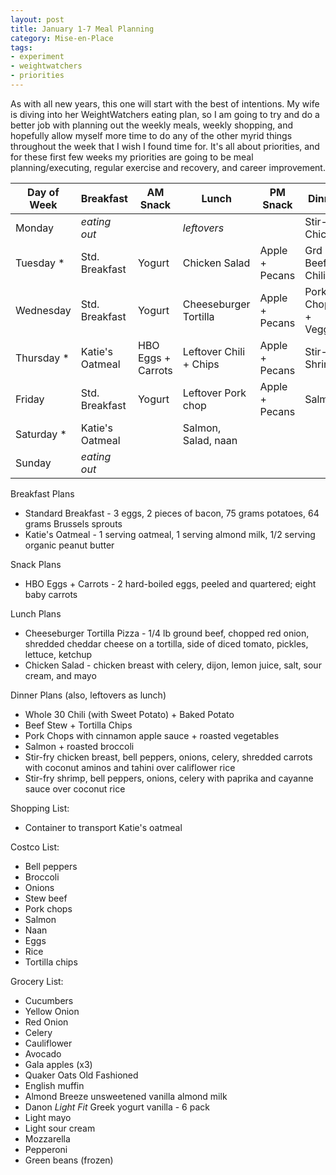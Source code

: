 ```yaml
---
layout: post
title: January 1-7 Meal Planning
category: Mise-en-Place
tags:
- experiment
- weightwatchers
- priorities
---
```


As with all new years, this one will start with the best of intentions. My wife is diving into her WeightWatchers eating plan, so I am going to try and do a better job with planning out the weekly meals, weekly shopping, and hopefully allow myself more time to do any of the other myrid things throughout the week that I wish I found time for. It's all about priorities, and for these first few weeks my priorities are going to be meal planning/executing, regular exercise and recovery, and career improvement.

|Day of Week| Breakfast       | AM Snack           | Lunch                  | PM Snack       | Dinner               |
|-----------|-----------------|--------------------|------------------------|----------------|----------------------|
|Monday     | _eating out_    |                    | _leftovers_            |                | Stir-fry Chicken     |
|Tuesday   *| Std. Breakfast  | Yogurt             | Chicken Salad          | Apple + Pecans | Grd Beef Chili       |
|Wednesday  | Std. Breakfast  | Yogurt             | Cheeseburger Tortilla  | Apple + Pecans | Pork Chops + Veggies |
|Thursday  *| Katie's Oatmeal | HBO Eggs + Carrots | Leftover Chili + Chips | Apple + Pecans | Stir-fry Shrimp      |
|Friday     | Std. Breakfast  | Yogurt             | Leftover Pork chop     | Apple + Pecans | Salmon               |
|Saturday  *| Katie's Oatmeal |                    | Salmon, Salad, naan    |                |                      |
|Sunday     | _eating out_    |                    |                        |                |                      |

Breakfast Plans
- Standard Breakfast - 3 eggs, 2 pieces of bacon, 75 grams potatoes, 64 grams Brussels sprouts
- Katie's Oatmeal - 1 serving oatmeal, 1 serving almond milk, 1/2 serving organic peanut butter

Snack Plans
- HBO Eggs + Carrots - 2 hard-boiled eggs, peeled and quartered; eight baby carrots

Lunch Plans
- Cheeseburger Tortilla Pizza - 1/4 lb ground beef, chopped red onion, shredded cheddar cheese on a tortilla, side of diced tomato, pickles, lettuce, ketchup
- Chicken Salad - chicken breast with celery, dijon, lemon juice, salt, sour cream, and mayo

Dinner Plans (also, leftovers as lunch) 
- Whole 30 Chili (with Sweet Potato) + Baked Potato
- Beef Stew + Tortilla Chips
- Pork Chops with cinnamon apple sauce + roasted vegetables
- Salmon + roasted broccoli
- Stir-fry chicken breast, bell peppers, onions, celery, shredded carrots with coconut aminos and tahini over califlower rice
- Stir-fry shrimp, bell peppers, onions, celery with paprika and cayanne sauce over coconut rice

Shopping List:
- Container to transport Katie's oatmeal

Costco List:
- Bell peppers
- Broccoli
- Onions
- Stew beef
- Pork chops
- Salmon
- Naan
- Eggs
- Rice
- Tortilla chips

Grocery List:
- Cucumbers
- Yellow Onion
- Red Onion
- Celery
- Cauliflower
- Avocado
- Gala apples (x3)
- Quaker Oats Old Fashioned
- English muffin
- Almond Breeze unsweetened vanilla almond milk
- Danon _Light Fit_ Greek yogurt vanilla - 6 pack
- Light mayo
- Light sour cream
- Mozzarella
- Pepperoni
- Green beans (frozen)